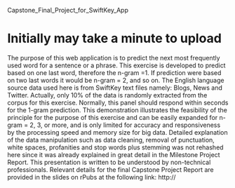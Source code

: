 Capstone_Final_Project_for_SwiftKey_App

Initially may take a minute to upload
=================

The purpose of this web application is to predict the next most frequently used word for a sentence or a phrase. This exercise is developed to predict based on one last word, therefore the n-gram =1. If prediction were based on two last words it would be n-gram = 2, and so on. 
The English language source data used here is from SwiftKey text files namely: Blogs, News and Twitter. Actually, only 10% of the data is randomly extracted from the corpus for this exercise. Normally, this panel should respond within seconds for the 1-gram prediction. 
This demonstration illustrates the feasibility of the principle for the purpose of this exercise and can be easily expanded for n-gram = 2, 3, or more, and is only limited for accuracy and responsiveness by the processing speed and memory size for big data.
Detailed explanation of the data manipulation such as data cleaning, removal of punctuation, white spaces, profanities and stop words plus stemming was not rehashed here since it was already explained in great detail in the Milestone Project Report. This presentation is written to be understood by non-technical professionals. 
Relevant details for the final Capstone Project Report are provided in the slides on rPubs at the following link: 
http:// <to be added>

